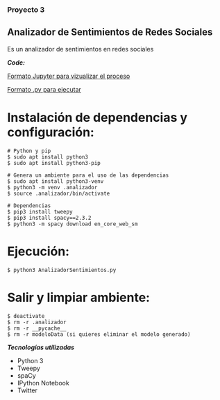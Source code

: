 ### Proyecto 3 

## Analizador de Sentimientos de Redes Sociales

Es un analizador de sentimientos en redes sociales

***Code:***

[Formato Jupyter para vizualizar el proceso](ApiTwitter.ipynb)

[Formato .py para ejecutar](AnalizadorSentimientos.py)

# **Instalación de dependencias y configuración:**
```
# Python y pip
$ sudo apt install python3
$ sudo apt install python3-pip

# Genera un ambiente para el uso de las dependencias
$ sudo apt install python3-venv
$ python3 -m venv .analizador
$ source .analizador/bin/activate

# Dependencias
$ pip3 install tweepy
$ pip3 install spacy==2.3.2
$ python3 -m spacy download en_core_web_sm
```

# **Ejecución:**
```
$ python3 AnalizadorSentimientos.py
```

# **Salir y limpiar ambiente:**
```
$ deactivate
$ rm -r .analizador
$ rm -r __pycache__
$ rm -r modeloData (si quieres eliminar el modelo generado)
```

***Tecnologías utilizadas***
* Python 3
* Tweepy
* spaCy
* IPython Notebook
* Twitter
